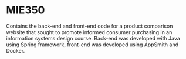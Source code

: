 # MIE350
Contains the back-end and front-end code for a product comparison website that sought to promote informed consumer purchasing in an information systems design course.
Back-end was developed with Java using Spring framework, front-end was developed using AppSmith and Docker.
